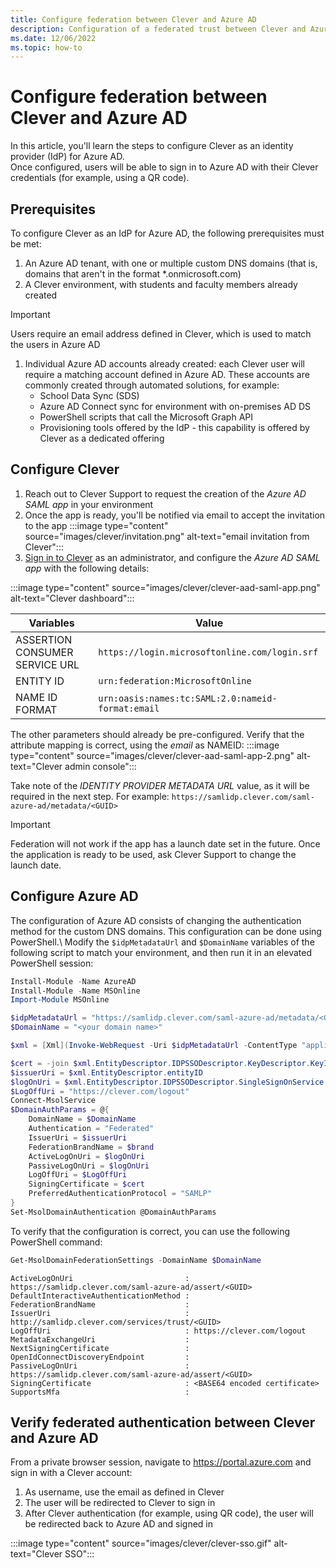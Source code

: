 ```yaml
---
title: Configure federation between Clever and Azure AD
description: Configuration of a federated trust between Clever and Azure AD, with Clever acting as an identity provider (IdP) for Azure AD.
ms.date: 12/06/2022
ms.topic: how-to
---
```


# Configure federation between Clever and Azure AD

In this article, you'll learn the steps to configure Clever as an identity provider (IdP) for Azure AD.\
Once configured, users will be able to sign in to Azure AD with their Clever credentials (for example, using a QR code).

## Prerequisites

To configure Clever as an IdP for Azure AD, the following prerequisites must be met:

1. An Azure AD tenant, with one or multiple custom DNS domains (that is, domains that aren't in the format *.onmicrosoft.com)
1. A Clever environment, with students and faculty members already created
  > [!IMPORTANT]
  > Users require an email address defined in Clever, which is used to match the users in Azure AD
1. Individual Azure AD accounts already created: each Clever user will require a matching account defined in Azure AD. These accounts are commonly created through automated solutions, for example:
    - School Data Sync (SDS)
    - Azure AD Connect sync for environment with on-premises AD DS
    - PowerShell scripts that call the Microsoft Graph API
    - Provisioning tools offered by the IdP - this capability is offered by Clever as a dedicated offering

## Configure Clever

1. Reach out to Clever Support to request the creation of the *Azure AD SAML app* in your environment
1. Once the app is ready, you'll be notified via email to accept the invitation to the app
:::image type="content" source="images/clever/invitation.png" alt-text="email invitation from Clever":::
1. [Sign in to Clever](https://schools.clever.com/applications/saml-azure-ad/settings) as an administrator, and configure the *Azure AD SAML app* with the following details:

:::image type="content" source="images/clever/clever-aad-saml-app.png" alt-text="Clever dashboard":::

| Variables | Value |
|-|-|
|ASSERTION CONSUMER SERVICE URL|`https://login.microsoftonline.com/login.srf`|
|ENTITY ID|`urn:federation:MicrosoftOnline`|
|NAME ID FORMAT|`urn:oasis:names:tc:SAML:2.0:nameid-format:email`|

The other parameters should already be pre-configured. Verify that the attribute mapping is correct, using the *email* as NAMEID:
:::image type="content" source="images/clever/clever-aad-saml-app-2.png" alt-text="Clever admin console":::
  
Take note of the *IDENTITY PROVIDER METADATA URL* value, as it will be required in the next step. For example: `https://samlidp.clever.com/saml-azure-ad/metadata/<GUID>`

> [!IMPORTANT]
> Federation will not work if the app has a launch date set in the future. Once the application is ready to be used, ask Clever Support to change the launch date.

## Configure Azure AD

The configuration of Azure AD consists of changing the authentication method for the custom DNS domains. This configuration can be done using PowerShell.\ 
Modify the `$idpMetadataUrl` and `$DomainName` variables of the following script to match your environment, and then run it in an elevated PowerShell session:

```powershell
Install-Module -Name AzureAD
Install-Module -Name MSOnline
Import-Module MSOnline

$idpMetadataUrl = "https://samlidp.clever.com/saml-azure-ad/metadata/<GUID>"
$DomainName = "<your domain name>"

$xml = [Xml](Invoke-WebRequest -Uri $idpMetadataUrl -ContentType "application/xml").content

$cert = -join $xml.EntityDescriptor.IDPSSODescriptor.KeyDescriptor.KeyInfo.X509Data.X509Certificate.Split()
$issuerUri = $xml.EntityDescriptor.entityID
$logOnUri = $xml.EntityDescriptor.IDPSSODescriptor.SingleSignOnService | ? { $_.Binding.Contains('Redirect') } | % { $_.Location }
$LogOffUri = "https://clever.com/logout"
Connect-MsolService
$DomainAuthParams = @{
    DomainName = $DomainName
    Authentication = "Federated"
    IssuerUri = $issuerUri
    FederationBrandName = $brand
    ActiveLogOnUri = $logOnUri
    PassiveLogOnUri = $logOnUri
    LogOffUri = $LogOffUri
    SigningCertificate = $cert
    PreferredAuthenticationProtocol = "SAMLP"
}
Set-MsolDomainAuthentication @DomainAuthParams
```

To verify that the configuration is correct, you can use the following PowerShell command:

```powershell
Get-MsolDomainFederationSettings -DomainName $DomainName
```

```output
ActiveLogOnUri                         : https://samlidp.clever.com/saml-azure-ad/assert/<GUID>
DefaultInteractiveAuthenticationMethod : 
FederationBrandName                    : 
IssuerUri                              : http://samlidp.clever.com/services/trust/<GUID>
LogOffUri                              : https://clever.com/logout
MetadataExchangeUri                    : 
NextSigningCertificate                 : 
OpenIdConnectDiscoveryEndpoint         : 
PassiveLogOnUri                        : https://samlidp.clever.com/saml-azure-ad/assert/<GUID>
SigningCertificate                     : <BASE64 encoded certificate>
SupportsMfa                            : 
```

## Verify federated authentication between Clever and Azure AD

From a private browser session, navigate to https://portal.azure.com and sign in with a Clever account:

1. As username, use the email as defined in Clever
1. The user will be redirected to Clever to sign in
1. After Clever authentication (for example, using QR code), the user will be redirected back to Azure AD and signed in

:::image type="content" source="images/clever/clever-sso.gif" alt-text="Clever SSO":::